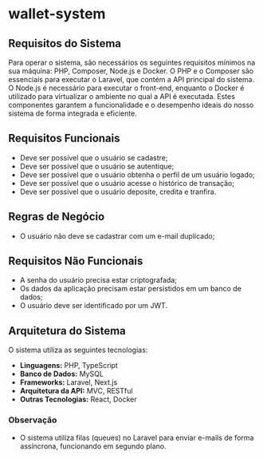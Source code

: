 # wallet-system

## Requisitos do Sistema

Para operar o sistema, são necessários os seguintes requisitos mínimos na sua máquina: PHP, Composer, Node.js e Docker. O PHP e o Composer são essenciais para executar o Laravel, que contém a API principal do sistema. O Node.js é necessário para executar o front-end, enquanto o Docker é utilizado para virtualizar o ambiente no qual a API é executada. Estes componentes garantem a funcionalidade e o desempenho ideais do nosso sistema de forma integrada e eficiente.

## Requisitos Funcionais

- Deve ser possível que o usuário se cadastre;
- Deve ser possível que o usuário se autentique;
- Deve ser possível que o usuário obtenha o perfil de um usuário logado;
- Deve ser possível que o usuário acesse o histórico de transação;
- Deve ser possível que o usuário deposite, credita e tranfira.

## Regras de Negócio

- O usuário não deve se cadastrar com um e-mail duplicado;

## Requisitos Não Funcionais

- A senha do usuário precisa estar criptografada;
- Os dados da aplicação precisam estar persistidos em um banco de dados;
- O usuário deve ser identificado por um JWT.

## Arquitetura do Sistema

O sistema utiliza as seguintes tecnologias:

- **Linguagens:** PHP, TypeScript
- **Banco de Dados:** MySQL
- **Frameworks:** Laravel, Next.js
- **Arquitetura da API:** MVC, RESTful
- **Outras Tecnologias:** React, Docker

### Observação

- O sistema utiliza filas (queues) no Laravel para enviar e-mails de forma assíncrona, funcionando em segundo plano.

